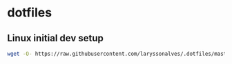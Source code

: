 # dotfiles

## Linux initial dev setup
```bash
wget -O- https://raw.githubusercontent.com/laryssonalves/.dotfiles/master/linux_dev_setup.sh | bash
```
